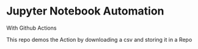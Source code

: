 # Jupyter Notebook Automation

With Github Actions

This repo demos the Action by downloading a csv and storing it in a Repo

